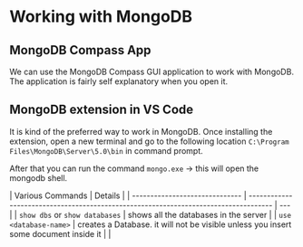 # Working with MongoDB

## MongoDB Compass App

We can use the MongoDB Compass GUI application to work with MongoDB. The application is fairly self explanatory when you open it.

## MongoDB extension in VS Code

It is kind of the preferred way to work in MongoDB. Once installing the extension, open a new terminal and go to the following location `C:\Program Files\MongoDB\Server\5.0\bin` in command prompt.

After that you can run the command `mongo.exe` -> this will open the mongodb shell.

| Various Commands               | Details                                                                              |
| ------------------------------ | ------------------------------------------------------------------------------------ | --- |
| `show dbs` or `show databases` | shows all the databases in the server                                                |
| `use <database-name>`          | creates a Database. it will not be visible unless you insert some document inside it |     |
